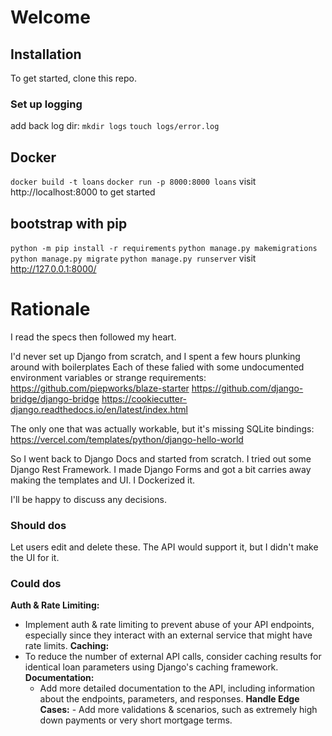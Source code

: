 # Welcome

## Installation

To get started, clone this repo.

### Set up logging 
add back log dir:
`mkdir logs`
`touch logs/error.log`

## Docker
`docker build -t loans`
`docker run -p 8000:8000 loans`
visit http://localhost:8000 to get started

## bootstrap with pip
`python -m pip install -r requirements`
`python manage.py makemigrations`
`python manage.py migrate`
`python manage.py runserver`
visit http://127.0.0.1:8000/

# Rationale

I read the specs then followed my heart.

I'd never set up Django from scratch, and I spent a few hours plunking around with boilerplates
Each of these falied with some undocumented environment variables or strange requirements: 
https://github.com/piepworks/blaze-starter
https://github.com/django-bridge/django-bridge
https://cookiecutter-django.readthedocs.io/en/latest/index.html

The only one that was actually workable, but it's missing SQLite bindings:
https://vercel.com/templates/python/django-hello-world

So I went back to Django Docs and started from scratch.
I tried out some Django Rest Framework.
I made Django Forms and got a bit carries away making the templates and UI.
I Dockerized it.

I'll be happy to discuss any decisions.

### Should dos
Let users edit and delete these. The API would support it, but I didn't make the UI for it.

### Could dos

**Auth & Rate Limiting:**
   - Implement auth & rate limiting to prevent abuse of your API endpoints, especially since they interact with an external service that might have rate limits.
**Caching:**
   - To reduce the number of external API calls, consider caching results for identical loan parameters using Django's caching framework.
**Documentation:**
     - Add more detailed documentation to the API, including information about the endpoints, parameters, and responses.
**Handle Edge Cases:**
    - Add more validations & scenarios, such as extremely high down payments or very short mortgage terms.